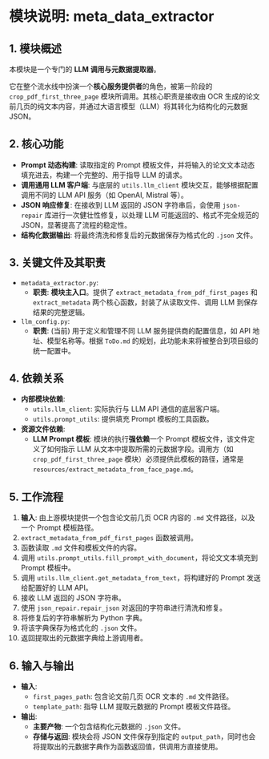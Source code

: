 # 模块说明: meta_data_extractor

## 1. 模块概述

本模块是一个专门的 **LLM 调用与元数据提取器**。

它在整个流水线中扮演一个**核心服务提供者**的角色，被第一阶段的 `crop_pdf_first_three_page` 模块所调用。其核心职责是接收由 OCR 生成的论文前几页的纯文本内容，并通过大语言模型（LLM）将其转化为结构化的元数据 JSON。

## 2. 核心功能

- **Prompt 动态构建**: 读取指定的 Prompt 模板文件，并将输入的论文文本动态填充进去，构建一个完整的、用于指导 LLM 的请求。
- **调用通用 LLM 客户端**: 与底层的 `utils.llm_client` 模块交互，能够根据配置调用不同的 LLM API 服务（如 OpenAI, Mistral 等）。
- **JSON 响应修复**: 在接收到 LLM 返回的 JSON 字符串后，会使用 `json-repair` 库进行一次健壮性修复，以处理 LLM 可能返回的、格式不完全规范的 JSON，显著提高了流程的稳定性。
- **结构化数据输出**: 将最终清洗和修复后的元数据保存为格式化的 `.json` 文件。

## 3. 关键文件及其职责

- `metadata_extractor.py`:
  - **职责**: **模块主入口**。提供了 `extract_metadata_from_pdf_first_pages` 和 `extract_metadata` 两个核心函数，封装了从读取文件、调用 LLM 到保存结果的完整逻辑。
- `llm_config.py`:
  - **职责**: (当前) 用于定义和管理不同 LLM 服务提供商的配置信息，如 API 地址、模型名称等。根据 `ToDo.md` 的规划，此功能未来将被整合到项目级的统一配置中。

## 4. 依赖关系

- **内部模块依赖**:
  - `utils.llm_client`: 实际执行与 LLM API 通信的底层客户端。
  - `utils.prompt_utils`: 提供填充 Prompt 模板的工具函数。
- **资源文件依赖**:
  - **LLM Prompt 模板**: 模块的执行**强依赖**一个 Prompt 模板文件，该文件定义了如何指示 LLM 从文本中提取所需的元数据字段。调用方（如 `crop_pdf_first_three_page` 模块）必须提供此模板的路径，通常是 `resources/extract_metadata_from_face_page.md`。

## 5. 工作流程

1.  **输入**: 由上游模块提供一个包含论文前几页 OCR 内容的 `.md` 文件路径，以及一个 Prompt 模板路径。
2.  `extract_metadata_from_pdf_first_pages` 函数被调用。
3.  函数读取 `.md` 文件和模板文件的内容。
4.  调用 `utils.prompt_utils.fill_prompt_with_document`，将论文文本填充到 Prompt 模板中。
5.  调用 `utils.llm_client.get_metadata_from_text`，将构建好的 Prompt 发送给配置好的 LLM API。
6.  接收 LLM 返回的 JSON 字符串。
7.  使用 `json_repair.repair_json` 对返回的字符串进行清洗和修复。
8.  将修复后的字符串解析为 Python 字典。
9.  将该字典保存为格式化的 `.json` 文件。
10. 返回提取出的元数据字典给上游调用者。

## 6. 输入与输出

- **输入**:
  - `first_pages_path`: 包含论文前几页 OCR 文本的 `.md` 文件路径。
  - `template_path`: 指导 LLM 提取元数据的 Prompt 模板文件路径。
- **输出**:
  - **主要产物**: 一个包含结构化元数据的 `.json` 文件。
  - **存储与返回**: 模块会将 JSON 文件保存到指定的 `output_path`，同时也会将提取出的元数据字典作为函数返回值，供调用方直接使用。 